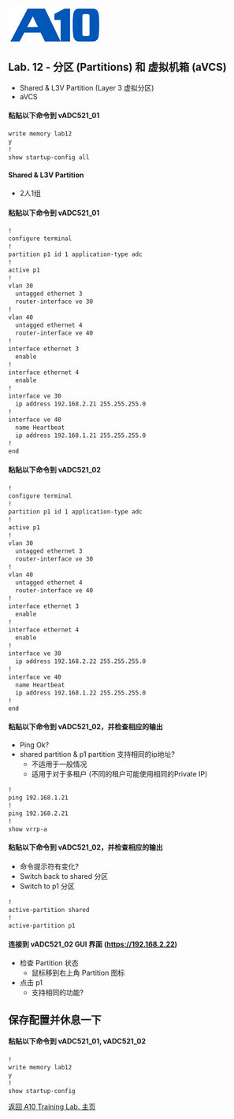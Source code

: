 ![](/Images/A10-NewLogos-Blue-NoReg-RGB-50.png)

## Lab. 12 - 分区 (Partitions) 和 虚拟机箱 (aVCS)
 - Shared & L3V Partition (Layer 3 虚拟分区)
 - aVCS

#### 粘贴以下命令到 vADC521_01
```
write memory lab12
y
!
show startup-config all

```

#### Shared & L3V Partition
+ 2人1组
#### 粘贴以下命令到 vADC521_01
```
!
configure terminal
!
partition p1 id 1 application-type adc
!
active p1
!
vlan 30
  untagged ethernet 3
  router-interface ve 30
!
vlan 40
  untagged ethernet 4
  router-interface ve 40
!
interface ethernet 3
  enable
!
interface ethernet 4
  enable
!
interface ve 30
  ip address 192.168.2.21 255.255.255.0
!
interface ve 40
  name Heartbeat
  ip address 192.168.1.21 255.255.255.0
!
end

```

#### 粘贴以下命令到 vADC521_02
```
!
configure terminal
!
partition p1 id 1 application-type adc
!
active p1
!
vlan 30
  untagged ethernet 3
  router-interface ve 30
!
vlan 40
  untagged ethernet 4
  router-interface ve 40
!
interface ethernet 3
  enable
!
interface ethernet 4
  enable
!
interface ve 30
  ip address 192.168.2.22 255.255.255.0
!
interface ve 40
  name Heartbeat
  ip address 192.168.1.22 255.255.255.0
!
end

```

#### 粘贴以下命令到 vADC521_02，并检查相应的输出
+ Ping Ok?
+ shared partition & p1 partition 支持相同的ip地址?
  + 不适用于一般情况
  + 适用于对于多租户 (不同的租户可能使用相同的Private IP)
```
!
ping 192.168.1.21
!
ping 192.168.2.21
!
show vrrp-a

```

#### 粘贴以下命令到 vADC521_02，并检查相应的输出
+ 命令提示符有变化?
+ Switch back to shared 分区
+ Switch to p1 分区
```
!
active-partition shared
!
active-partition p1

```

#### 连接到 vADC521_02 GUI 界面 (https://192.168.2.22)
+ 检查 Partition 状态
  + 鼠标移到右上角 Partition 图标
+ 点击 p1
  + 支持相同的功能?

## 保存配置并休息一下
#### 粘贴以下命令到 vADC521_01, vADC521_02
```
!
write memory lab12
y
!
show startup-config

```

[返回 A10 Training Lab. 主页](https://github.com/borissiu/A10_Training_Lab)